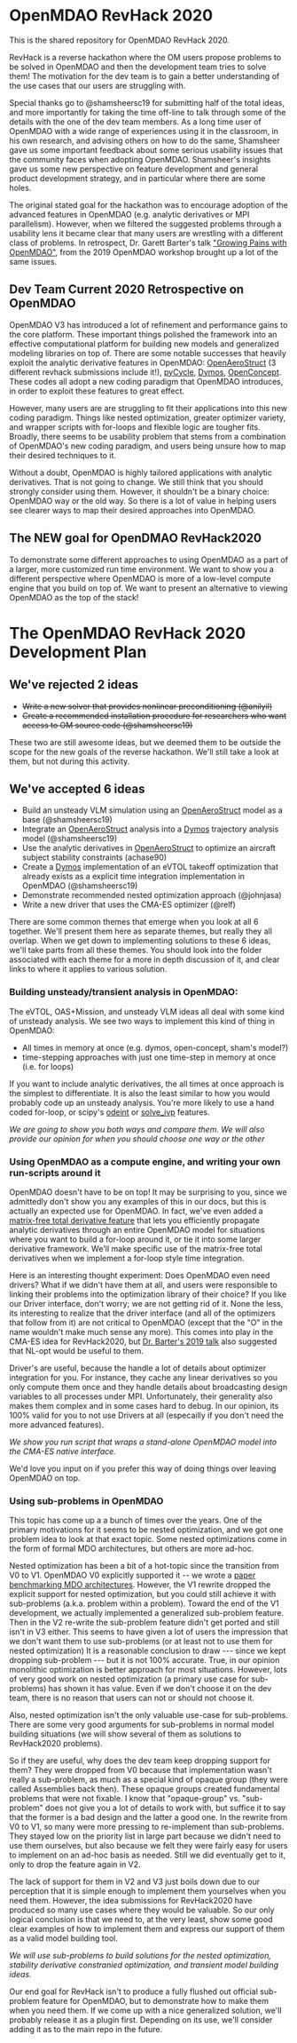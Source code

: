 # OpenMDAO RevHack 2020

This is the shared repository for OpenMDAO RevHack 2020. 

RevHack is a reverse hackathon where the OM users propose problems to be solved in OpenMDAO and then the development team tries to solve them! 
The motivation for the dev team is to gain a better understanding of the use cases that our users are struggling with. 

Special thanks go to @shamsheersc19 for submitting half of the total ideas, and more importantly for taking the time off-line to talk through some of the details with the one of the dev team members. 
As a long time user of OpenMDAO with a wide range of experiences using it in the classroom, in his own research, and advising others on how to do the same, Shamsheer gave us some important feedback about some serious usability issues that the community faces when adopting OpenMDAO. 
Shamsheer's insights gave us some new perspective on feature development and general product development strategy, and in particular where there are some holes. 

The original stated goal for the hackathon was to encourage adoption of the advanced features in OpenMDAO (e.g. analytic derivatives or MPI parallelism).
However, when we filtered the suggested problems through a usability lens it became clear that many users are wrestling with a different class of problems. 
In retrospect, Dr. Garett Barter's talk ["Growing Pains with OpenMDAO"][3], from the 2019 OpenMDAO workshop brought up a lot of the same issues. 


## Dev Team Current 2020 Retrospective on OpenMDAO
OpenMDAO V3 has introduced a lot of refinement and performance gains to the core platform. 
These important things polished the framework into an effective computational platform for building new models and generalized modeling libraries on top of. 
There are some notable successes that heavily exploit the analytic derivative features in OpenMDAO: [OpenAeroStruct][1] (3 different revhack submissions include it!), [pyCycle][4], [Dymos][1], [OpenConcept][5].
These codes all adopt a new coding paradigm that OpenMDAO introduces, in order to exploit these features to great effect.

However, many users are are struggling to fit their applications into this new coding paradigm. 
Things like nested optimization, greater optimizer variety, and wrapper scripts with for-loops and flexible logic are tougher fits. 
Broadly, there seems to be usability problem that stems from a combination of OpenMDAO's new coding paradigm, 
and users being unsure how to map their desired techniques to it. 

Without a doubt, OpenMDAO is highly tailored applications with analytic derivatives. 
That is not going to change. 
We still think that you should strongly consider using them. 
However, it shouldn't be a binary choice: OpenMDAO way or the old way. 
So there is a lot of value in helping users see clearer ways to map their desired approaches into OpenMDAO. 

## The NEW goal for OpenDMAO RevHack2020
To demonstrate some different approaches to using OpenMDAO as a part of a larger, more customized run time environment. 
We want to show you a different perspective where OpenMDAO is more of a low-level compute engine that you build on top of. 
We want to present an alternative to viewing OpenMDAO as the top of the stack! 


# The OpenMDAO RevHack 2020 Development Plan

## We've rejected 2 ideas
* ~~Write a new solver that provides nonlinear preconditioning (@anilyil)~~
* ~~Create a recommended installation procedure for researchers who want access to OM source code (@shamsheersc19)~~

These two are still awesome ideas, 
but we deemed them to be outside the scope for the new goals of the reverse hackathon.
We'll still take a look at them, but not during this activity. 

## We've accepted 6 ideas
* Build an unsteady VLM simulation using an [OpenAeroStruct][1] model as a base (@shamsheersc19)
* Integrate an [OpenAeroStruct][1] analysis into a [Dymos][2] trajectory analysis model (@shamsheersc19)
* Use the analytic derivatives in [OpenAeroStruct][1] to optimize an aircraft subject stability constraints (achase90)
* Create a [Dymos][2] implementation of an eVTOL takeoff optimization that already exists as a explicit time integration implementation in OpenMDAO (@shamsheersc19)
* Demonstrate recommended nested optimization approach (@johnjasa)
* Write a new driver that uses the CMA-ES optimizer (@relf)

There are some common themes that emerge when you look at all 6 together. 
We'll present them here as separate themes, but really they all overlap. 
When we get down to implementing solutions to these 6 ideas, we'll take parts from all these themes. 
You should look into the folder associated with each theme for a more in depth discussion of it, and clear links to where it applies to various solution. 



### Building unsteady/transient analysis in OpenMDAO: 
The eVTOL, OAS+Mission, and unsteady VLM ideas all deal with some kind of unsteady analysis. 
We see two ways to implement this kind of thing in OpenMDAO: 
* All times in memory at once (e.g. dymos, open-concept, sham's model?)
* time-stepping approaches with just one time-step in memory at once (i.e. for loops)

If you want to include analytic derivatives, the all times at once approach is the simplest to differentiate. 
It is also the least similar to how you would probably code up an unsteady analysis. 
You're more likely to use a hand coded for-loop, or scipy's [odeint][6] or [solve_ivp][7] features. 

*We are going to show you both ways and compare them. 
We will also provide our opinion for when you should choose one way or the other* 

### Using OpenMDAO as a compute engine, and writing your own run-scripts around it
OpenMDAO doesn't have to be on top! 
It may be surprising to you, since we admittedly don't show you any examples of this in our docs, but this is actually an expected use for OpenMDAO. 
In fact, we've even added a [matrix-free total derivative feature][8] that lets you efficiently propagate analytic derivatives through an entire OpenMDAO model for situations where you want to build a for-loop around it, or tie it into some larger derivative framework. 
We'll make specific use of the matrix-free total derivatives when we implement a for-loop style time integration. 

Here is an interesting thought experiment: Does OpenMDAO even need drivers? What if we didn't have them at all, and users were responsible to linking their problems into the optimization library of their choice? 
If you like our Driver interface, don't worry; we are not getting rid of it. 
None the less, its interesting to realize that the driver interface (and all of the optimizers that follow from it) are not critical to OpenMDAO (except that the "O" in the name wouldn't make much sense any more). 
This comes into play in the CMA-ES idea for RevHack2020, but [Dr. Barter's 2019 talk][3] also suggested that NL-opt would be useful to them. 

Driver's are useful, because the handle a lot of details about optimizer integration for you. 
For instance, they cache any linear derivatives so you only compute them once and they handle details about broadcasting design variables to all processes under MPI. 
Unfortunately, their generality also makes them complex and in some cases hard to debug. 
In our opinion, its 100% valid for you to not use Drivers at all (especailly if you don't need the more advanced features). 

*We show you run script that wraps a stand-alone OpenMDAO model into the CMA-ES native interface.*

We'd love you input on if you prefer this way of doing things over leaving OpenMDAO on top. 

### Using sub-problems in OpenMDAO
This topic has come up a a bunch of times over the years. 
One of the primary motivations for it seems to be nested optimization, and we got one problem idea to look at that exact topic. 
Some nested optimizations come in the form of formal MDO architectures, but others are more ad-hoc. 

Nested optimization has been a bit of a hot-topic since the transition from V0 to V1. 
OpenMDAO V0 explicitly supported it -- we wrote a [paper benchmarking MDO architectures][9].
However, the V1 rewrite dropped the explicit support for nested optimization, 
but you could still achieve it with sub-problems (a.k.a. problem within a problem). 
Toward the end of the V1 development, we actually implemented a generalized sub-problem feature. 
Then in the V2 re-write the sub-problem feature didn't get ported and still isn't in V3 either. 
This seems to have given a lot of users the impression that we don't want them to use sub-problems (or at least not to use them for nested optimization)
It is a reasonable conclusion to draw --- since we kept dropping sub-problem --- but it is not 100% accurate. 
True, in our opinion monolithic optimization is better approach for most situations. 
However, lots of very good work on nested optimization (a primary use case for sub-problems) has shown it has value. 
Even if we don't choose it on the dev team, there is no reason that users can not or should not choose it. 

Also, nested optimization isn't the only valuable use-case for sub-problems. 
There are some very good arguments for sub-problems in normal model building situations (we will show several of them as solutions to RevHack2020 problems). 

So if they are useful, why does the dev team keep dropping support for them? 
They were dropped from V0 because that implementation wasn't really a sub-problem, as much as a special kind of opaque group (they were called Assemblies back then). 
These opaque groups created fundamental problems that were not fixable. 
I know that "opaque-group" vs. "sub-problem" does not give you a lot of details to work with, but suffice it to say that the former is a bad design and the latter a good one. 
In the rewrite from V0 to V1, so many were more pressing to re-implement than sub-problems. 
They stayed low on the priority list in large part because we didn't need to use them ourselves, but also because we felt they were fairly easy for users to implement on an ad-hoc basis as needed. 
Still we did eventually get to it, only to drop the feature again in V2. 

The lack of support for them in V2 and V3 just boils down due to our perception that it is simple enough to implement them yourselves when you need them. 
However, the idea submissions for RevHack2020 have produced so many use cases where they would be valuable. 
So our only logical conclusion is that we need to, at the very least, show some good clear examples of how to implement them and express our support of them as a valid model building tool. 

*We will use sub-problems to build solutions for the nested optimization, stability derivative constranied optimization, and transient model building ideas.* 

Our end goal for RevHack isn't to produce a fully flushed out official sub-problem feature for OpenMDAO, but to demonstrate how to make them when you need them. 
If we come up with a nice generalized solution, we'll probably release it as a plugin first. 
Depending on its use, we'll consider adding it as to the main repo in the future. 




[1]: https://github.com/mdolab/OpenAeroStruct
[2]: https://github.com/OpenMDAO/dymos
[3]: https://www.youtube.com/watch?v=OlL1QmtLQQw&list=PLPusXFXT29sXIwZfZf3tLs3wr1sPk7d5J&index=6
[4]: https://github.com/OpenMDAO/pyCycle
[5]: https://github.com/mdolab/openconcept
[6]: https://docs.scipy.org/doc/scipy/reference/generated/scipy.integrate.odeint.html
[7]: https://docs.scipy.org/doc/scipy/reference/generated/scipy.integrate.solve_ivp.html#scipy.integrate.solve_ivp
[8]: http://openmdao.org/twodocs/versions/3.4.0/features/core_features/working_with_derivatives/total_compute_jacvec_product.html
[9]: http://openmdao.org/pubs/Gray_Moore_Hearn_Naylor-_2013_-Benchmarking.pdf